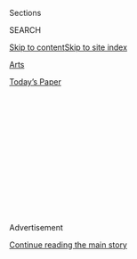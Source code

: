 <div id="app">

<div>

<div>

<div>

<div class="NYTAppHideMasthead css-1q2w90k e1suatyy0">

<div class="section css-ui9rw0 e1suatyy2">

<div class="css-eph4ug er09x8g0">

<div class="css-6n7j50">

</div>

<span class="css-1dv1kvn">Sections</span>

<div class="css-10488qs">

<span class="css-1dv1kvn">SEARCH</span>

</div>

[Skip to content](#site-content)[Skip to site
index](#site-index)

</div>

<div id="masthead-section-label" class="css-1wr3we4 eaxe0e00">

[Arts](https://www.nytimes3xbfgragh.onion/section/arts)

</div>

<div class="css-10698na e1huz5gh0">

</div>

</div>

<div id="masthead-bar-one" class="section hasLinks css-15hmgas e1csuq9d3">

<div class="css-uqyvli e1csuq9d0">

</div>

<div class="css-1uqjmks e1csuq9d1">

</div>

<div class="css-9e9ivx">

[](https://myaccount.nytimes3xbfgragh.onion/auth/login?response_type=cookie&client_id=vi)

</div>

<div class="css-1bvtpon e1csuq9d2">

[Today’s
Paper](https://www.nytimes3xbfgragh.onion/section/todayspaper)

</div>

</div>

</div>

</div>

<div data-aria-hidden="false">

<div id="site-content" data-role="main">

<div>

<div class="css-1aor85t" style="opacity:0.000000001;z-index:-1;visibility:hidden">

<div class="css-1hqnpie">

<div class="css-epjblv">

<span class="css-17xtcya">[Arts](/section/arts)</span><span class="css-x15j1o">|</span><span class="css-fwqvlz">Adam
Max, Patron of Brooklyn Cultural Institutions, Dies at
62</span>

</div>

<div class="css-k008qs">

<div class="css-1iwv8en">

<span class="css-18z7m18"></span>

<div>

</div>

</div>

<span class="css-1n6z4y">https://nyti.ms/3i870rd</span>

<div class="css-1705lsu">

<div class="css-4xjgmj">

<div class="css-4skfbu" data-role="toolbar" data-aria-label="Social Media Share buttons, Save button, and Comments Panel with current comment count" data-testid="share-tools">

  - 
  - 
  - 
  - 
    
    <div class="css-6n7j50">
    
    </div>

  - 

</div>

</div>

</div>

</div>

</div>

</div>

<div id="NYT_TOP_BANNER_REGION" class="css-13pd83m">

</div>

<div id="top-wrapper" class="css-1sy8kpn">

<div id="top-slug" class="css-l9onyx">

Advertisement

</div>

[Continue reading the main
story](#after-top)

<div class="ad top-wrapper" style="text-align:center;height:100%;display:block;min-height:250px">

<div id="top" class="place-ad" data-position="top" data-size-key="top">

</div>

</div>

<div id="after-top">

</div>

</div>

<div>

<div id="sponsor-wrapper" class="css-1hyfx7x">

<div id="sponsor-slug" class="css-19vbshk">

Supported by

</div>

[Continue reading the main
story](#after-sponsor)

<div id="sponsor" class="ad sponsor-wrapper" style="text-align:center;height:100%;display:block">

</div>

<div id="after-sponsor">

</div>

</div>

<div class="css-186x18t">

</div>

<div class="css-1vkm6nb ehdk2mb0">

# Adam Max, Patron of Brooklyn Cultural Institutions, Dies at 62

</div>

He was chairman of the Brooklyn Academy of Music and a benefactor of St.
Ann’s Warehouse. He and his wife also helped create a center for women’s
history.

<div class="css-79elbk" data-testid="photoviewer-wrapper">

<div class="css-z3e15g" data-testid="photoviewer-wrapper-hidden">

</div>

<div class="css-1a48zt4 ehw59r15" data-testid="photoviewer-children">

![<span class="css-16f3y1r e13ogyst0" data-aria-hidden="true">Adam Max,
the chairman of BAM, at a gala event in 2019. He was an influential
philanthropist in the flowering of cultural life in
Brooklyn.</span><span class="css-cnj6d5 e1z0qqy90" itemprop="copyrightHolder"><span class="css-1ly73wi e1tej78p0">Credit...</span><span><span>Mpi43/MediaPunch,
via
Alamy</span></span></span>](https://static01.graylady3jvrrxbe.onion/images/2020/08/04/obituaries/03Max1/03Max1-articleLarge.jpg?quality=75&auto=webp&disable=upscale)

</div>

</div>

<div class="css-18e8msd">

<div class="css-vp77d3 epjyd6m0">

<div class="css-hus3qt ey68jwv0" data-aria-hidden="true">

[![Sam
Roberts](https://static01.graylady3jvrrxbe.onion/images/2018/02/20/multimedia/author-sam-roberts/author-sam-roberts-thumbLarge.jpg
"Sam Roberts")](https://www.nytimes3xbfgragh.onion/by/sam-roberts)

</div>

<div class="css-1baulvz">

By [<span class="css-1baulvz last-byline" itemprop="name">Sam
Roberts</span>](https://www.nytimes3xbfgragh.onion/by/sam-roberts)

</div>

</div>

  - 
    
    <div class="css-ld3wwf e16638kd2">
    
    Aug. 3,
    2020
    
    </div>

  - 
    
    <div class="css-4xjgmj">
    
    <div class="css-d8bdto" data-role="toolbar" data-aria-label="Social Media Share buttons, Save button, and Comments Panel with current comment count" data-testid="share-tools">
    
      - 
      - 
      - 
      - 
        
        <div class="css-6n7j50">
        
        </div>
    
      - 
    
    </div>
    
    </div>

</div>

</div>

<div class="section meteredContent css-1r7ky0e" name="articleBody" itemprop="articleBody">

<div class="css-1fanzo5 StoryBodyCompanionColumn">

<div class="css-53u6y8">

Adam Max, an investment manager who became a leading patron of Brooklyn
cultural institutions, notably the [Brooklyn Academy of
Music](https://www.bam.org/), where he had been board chairman since
2017, died on July 27 at his home in East Hampton, N.Y. He was 62.

The cause was bile duct cancer, his wife, Diane Max, said.

Mr. Max was captivated by the venerable Brooklyn Academy after he and
Ms. Max were given a gift subscription as a wedding present in 1985. The
couple’s gifts to BAM would become the largest by individual donors in
its history, according to the academy (though it declined to divulge the
amount).

Mr. Max went on to be a major benefactor of [St. Ann’s
Warehouse](https://stannswarehouse.org/), the performance space now in
Brooklyn Bridge Park. And he and his wife were instrumental in the
establishment of the New-York Historical Society’s [Center for Women’s
History](https://www.nyhistory.org/womens-history), which opened for
research and exhibitions at the society’s headquarters in Manhattan in
2017. The couple also sponsored the Diane and Adam E. Max Conference on
Women’s History there.

Originally an aspiring actor, Mr. Max taught children’s theater as a
Brown University student in Providence, R.I., performed as a mime during
a gap year with a theater group, and inveighed against British taxes as
a costumed character on a Boston Tea Party tourist attraction ship
before joining [the Jordan Company](https://www.thejordancompany.com/),
a private New York equity firm, in 1986.

</div>

</div>

<div class="css-1fanzo5 StoryBodyCompanionColumn">

<div class="css-53u6y8">

“In a moment of self-realization,” he once said, “I decided the role of
enthusiastic audience member suited me best.”

Adam Edward Max was born on July 18, 1958, in Manhattan to Herbert B.
Max, a lawyer, and Dorothy (Seletsky) Max. As a child he attended
performances at the Brooklyn Academy with his mother. After graduating
from the Collegiate School in Manhattan, he earned his bachelor’s degree
in literature and society at Brown in 1981.

He married Diane Peterson, a former chairwoman of Planned Parenthood of
New York City, in 1985. She survives him, along with their children,
Hannah, Jonah and Ezra; and his brothers, Daniel and Eric.

</div>

</div>

<div class="css-79elbk" data-testid="photoviewer-wrapper">

<div class="css-z3e15g" data-testid="photoviewer-wrapper-hidden">

</div>

<div class="css-1a48zt4 ehw59r15" data-testid="photoviewer-children">

![<span class="css-16f3y1r e13ogyst0" data-aria-hidden="true">Mr. Max
with his wife, Diane Max, at a BAM event in 2017.
They</span><span class="css-cnj6d5 e1z0qqy90" itemprop="copyrightHolder"><span class="css-1ly73wi e1tej78p0">Credit...</span><span>Elena
Olivo, via
BAM</span></span>](https://static01.graylady3jvrrxbe.onion/images/2020/08/03/obituaries/03Max2/03Max2-articleLarge.jpg?quality=75&auto=webp&disable=upscale)

</div>

</div>

<div class="css-1fanzo5 StoryBodyCompanionColumn">

<div class="css-53u6y8">

Mr. Max joined BAM’s board in 2003 and became vice chairman in 2008.
Katy Clark, the Academy’s president, described him as “voracious in his
appetite for solving problems.”

</div>

</div>

<div class="css-1fanzo5 StoryBodyCompanionColumn">

<div class="css-53u6y8">

He was credited with playing a significant role in the opening last fall
of [BAM
Strong](https://blog.bam.org/2019/03/a-first-look-at-bam-strong.html),
an expansion, including a visual art exhibition space, designed to unify
the academy’s facilities, along Fulton Street in the Fort Greene
section.

Mr. Max and his wife headed the Next Stage Campaign, which raised more
than $30 million for its endowment as BAM celebrated its 150th
anniversary.

But Mr. Max’s affinity for BAM was about more than bricks and mortar or
balance sheets. He even appeared briefly in a performance of [Geoff
Sobelle’s](https://www.nytimes3xbfgragh.onion/2014/11/07/theater/geoff-sobelles-the-object-lesson-at-bam.html)
“Home,” which [The New York
Times](https://www.nytimes3xbfgragh.onion/2017/12/07/theater/home-geoff-sobelle-review.html)
described as a “hallucinatory performance piece” at BAM’s Harvey Theater
in 2017, when he answered a call from the stage for volunteers in the
audience to join the cast.

Mr. Sobelle said he felt indebted to Mr. Max. “I’ve never had anyone
seek me out, to begin a meaningful conversation with me, to actively
take a vested interest in my life as a performing artist, and do all of
that on their own accord,” he wrote in an email. He added, “He told me
that he saw in me a path that he hadn’t taken.”

</div>

</div>

</div>

<div>

</div>

<div>

</div>

<div>

</div>

<div>

<div id="bottom-wrapper" class="css-1ede5it">

<div id="bottom-slug" class="css-l9onyx">

Advertisement

</div>

[Continue reading the main
story](#after-bottom)

<div id="bottom" class="ad bottom-wrapper" style="text-align:center;height:100%;display:block;min-height:90px">

</div>

<div id="after-bottom">

</div>

</div>

</div>

</div>

</div>

## Site Index

<div>

</div>

## Site Information Navigation

  - [© <span>2020</span> <span>The New York Times
    Company</span>](https://help.nytimes3xbfgragh.onion/hc/en-us/articles/115014792127-Copyright-notice)

<!-- end list -->

  - [NYTCo](https://www.nytco.com/)
  - [Contact
    Us](https://help.nytimes3xbfgragh.onion/hc/en-us/articles/115015385887-Contact-Us)
  - [Work with us](https://www.nytco.com/careers/)
  - [Advertise](https://nytmediakit.com/)
  - [T Brand Studio](http://www.tbrandstudio.com/)
  - [Your Ad
    Choices](https://www.nytimes3xbfgragh.onion/privacy/cookie-policy#how-do-i-manage-trackers)
  - [Privacy](https://www.nytimes3xbfgragh.onion/privacy)
  - [Terms of
    Service](https://help.nytimes3xbfgragh.onion/hc/en-us/articles/115014893428-Terms-of-service)
  - [Terms of
    Sale](https://help.nytimes3xbfgragh.onion/hc/en-us/articles/115014893968-Terms-of-sale)
  - [Site
    Map](https://spiderbites.nytimes3xbfgragh.onion)
  - [Help](https://help.nytimes3xbfgragh.onion/hc/en-us)
  - [Subscriptions](https://www.nytimes3xbfgragh.onion/subscription?campaignId=37WXW)

</div>

</div>

</div>

</div>
